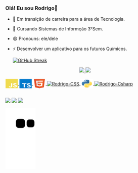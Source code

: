 ### Olá! Eu sou Rodrigo👋


- 🔭 Em transição de carreira para a área de Tecnologia.
- 🌱 Cursando  Sistemas de Informção 3°Sem.
- 😄 Pronouns: ele/dele
- ⚡  Desenvolver um aplicativo  para os futuros Químicos.


	[![GitHub Streak](http://github-readme-streak-stats.herokuapp.com?user=SperandioR&theme=neon-dark&hide_border=falso&date_format=j%20M%5B%20Y%5D&locale=pt-br)](https://git.io/streak-stats) 

<div align="center">
		<a href=" https://github.com/SperandioR">
		<img height="180em" src="https://github-readme-stats.vercel.app/api?username=SperandioR&show_icons=true&theme=vision-friendly-dark&include_all_commits=true&count_private=true"/>
		<img height="180em" src="https://github-readme-stats.vercel.app/api/top-langs/?username=SperandioR&layout=compact&langs_count=7&theme=vision-friendly-dark"/>
		</div>
<div style="display: inline_block"><br>
  <img align="center" alt="Rodrigo-Js" height="30" width="40" src="https://raw.githubusercontent.com/devicons/devicon/master/icons/javascript/javascript-plain.svg">
  <img align="center" alt="Rodrigo-Ts" height="30" width="40" src="https://raw.githubusercontent.com/devicons/devicon/master/icons/typescript/typescript-plain.svg">
  <img align="center" alt="Rodrigo-HTML" height="30" width="40" src="https://raw.githubusercontent.com/devicons/devicon/master/icons/html5/html5-original.svg">
  <img align="center" alt="Rodrigo-CSS" height="30" width="40" src="https://cdn.jsdelivr.net/gh/devicons/devicon/icons/css3/css3-original.svg">
  <img align="center" alt="Rodrigo-Python" height="30" width="40" src="https://raw.githubusercontent.com/devicons/devicon/master/icons/python/python-original.svg">
  <img align="center" alt="Rodrigo-Csharp" height="30" width="40" src="https://cdn.jsdelivr.net/gh/devicons/devicon/icons/csharp/csharp-original.svg">
	
</div>
  
  ##
  
  <div> 
  <a href="https://www.instagram.com/rodrigo.p.s/" target="_blank"><img src="https://img.shields.io/badge/-Instagram-%23E4405F?style=for-the-badge&logo=instagram&logoColor=white" target="_blank"></a>
  <a href = "mailto:rodrigopaulino13@gmail.com"><img src="https://img.shields.io/badge/-Gmail-%23333?style=for-the-badge&logo=gmail&logoColor=white" target="_blank"></a>
  <a href="https://www.linkedin.com/in/rodrigo-paulino-sperandio-85a910189/" target="_blank"><img src="https://img.shields.io/badge/-LinkedIn-%230077B5?style=for-the-badge&logo=linkedin&logoColor=white" target="_blank"></a> 
	  
	  
![snake gif](https://github.com/SperandioR/SperandioR/blob/output/github-contribution-grid-snake.svg)
	  
	     
 
</div>


